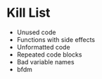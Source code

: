 Kill List
=========
* Unused code
* Functions with side effects
* Unformatted code
* Repeated code blocks
* Bad variable names
* bfdm
